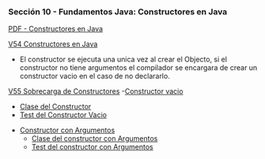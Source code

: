 ### Sección 10 - Fundamentos Java: Constructores en Java
[PDF - Constructores en Java](Apuntes/09-01-Constructores-CFJ.pdf)

[V54 Constructores en Java](V54_Constructores_en_Java/src/operaciones)
- El constructor se ejecuta una unica vez al crear el Objecto, si el constructor
no tiene argumentos el compilador se encargara de crear un constructor vacio
en el caso de no declararlo.

[V55 Sobrecarga de Constructores](V55_Sobrecarga_de_Constructores/src)
-[Constructor vacio](V55_Sobrecarga_de_Constructores/src/constructorVacio)
  * [Clase del Constructor](V55_Sobrecarga_de_Constructores/src/constructorVacio/ConstructorVacio.java)
  * [Test del Constructor Vacio](V55_Sobrecarga_de_Constructores/src/constructorVacio/TestConstructorVacio.java)
- [Constructor con Argumentos](V55_Sobrecarga_de_Constructores/src/constructorConArgumentos)
  * [Clase del constructor con Argumentos]()
  * [Test del constructor con Argumentos]()
